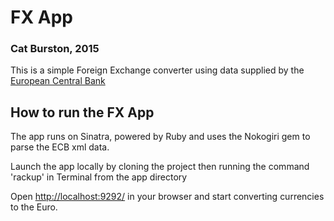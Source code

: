 # FX App
### Cat Burston, 2015
This is a simple Foreign Exchange converter using data supplied by the [European Central Bank](http://www.ecb.europa.eu/stats/eurofxref/eurofxref-hist-90d.xml)

## How to run the FX App
The app runs on Sinatra, powered by Ruby and uses the Nokogiri gem to parse the ECB xml data.

Launch the app locally by cloning the project then running the command 'rackup' in Terminal from the app directory

Open [http://localhost:9292/](http://localhost:9292/) in your browser and start converting currencies to the Euro.
